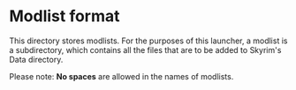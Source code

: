 # Modlist format

This directory stores modlists. For the purposes of this launcher, a modlist is a subdirectory, which contains all the files that are to be added to Skyrim's Data directory.

Please note: **No spaces** are allowed in the names of modlists.
